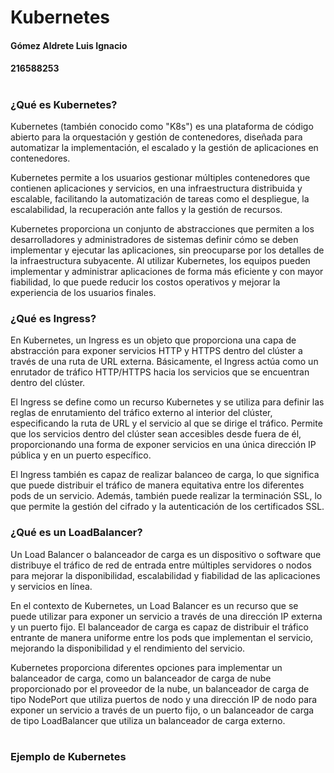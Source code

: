 # Kubernetes
#### Gómez Aldrete Luis Ignacio
#### 216588253
#
### ¿Qué es Kubernetes?

Kubernetes (también conocido como "K8s") es una plataforma de código abierto para la orquestación y gestión de contenedores, diseñada para automatizar la implementación, el escalado y la gestión de aplicaciones en contenedores.

Kubernetes permite a los usuarios gestionar múltiples contenedores que contienen aplicaciones y servicios, en una infraestructura distribuida y escalable, facilitando la automatización de tareas como el despliegue, la escalabilidad, la recuperación ante fallos y la gestión de recursos.

Kubernetes proporciona un conjunto de abstracciones que permiten a los desarrolladores y administradores de sistemas definir cómo se deben implementar y ejecutar las aplicaciones, sin preocuparse por los detalles de la infraestructura subyacente. Al utilizar Kubernetes, los equipos pueden implementar y administrar aplicaciones de forma más eficiente y con mayor fiabilidad, lo que puede reducir los costos operativos y mejorar la experiencia de los usuarios finales.

### ¿Qué es Ingress?

En Kubernetes, un Ingress es un objeto que proporciona una capa de abstracción para exponer servicios HTTP y HTTPS dentro del clúster a través de una ruta de URL externa. Básicamente, el Ingress actúa como un enrutador de tráfico HTTP/HTTPS hacia los servicios que se encuentran dentro del clúster.

El Ingress se define como un recurso Kubernetes y se utiliza para definir las reglas de enrutamiento del tráfico externo al interior del clúster, especificando la ruta de URL y el servicio al que se dirige el tráfico. Permite que los servicios dentro del clúster sean accesibles desde fuera de él, proporcionando una forma de exponer servicios en una única dirección IP pública y en un puerto específico.

El Ingress también es capaz de realizar balanceo de carga, lo que significa que puede distribuir el tráfico de manera equitativa entre los diferentes pods de un servicio. Además, también puede realizar la terminación SSL, lo que permite la gestión del cifrado y la autenticación de los certificados SSL.

### ¿Qué es un LoadBalancer?

Un Load Balancer o balanceador de carga es un dispositivo o software que distribuye el tráfico de red de entrada entre múltiples servidores o nodos para mejorar la disponibilidad, escalabilidad y fiabilidad de las aplicaciones y servicios en línea.

En el contexto de Kubernetes, un Load Balancer es un recurso que se puede utilizar para exponer un servicio a través de una dirección IP externa y un puerto fijo. El balanceador de carga es capaz de distribuir el tráfico entrante de manera uniforme entre los pods que implementan el servicio, mejorando la disponibilidad y el rendimiento del servicio.

Kubernetes proporciona diferentes opciones para implementar un balanceador de carga, como un balanceador de carga de nube proporcionado por el proveedor de la nube, un balanceador de carga de tipo NodePort que utiliza puertos de nodo y una dirección IP de nodo para exponer un servicio a través de un puerto fijo, o un balanceador de carga de tipo LoadBalancer que utiliza un balanceador de carga externo.

#
### Ejemplo de Kubernetes

